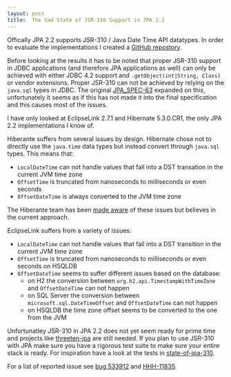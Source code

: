 ```yaml
---
layout: post
title:  The Sad State of JSR-310 Support in JPA 2.2
---
```


Offically JPA 2.2 supports JSR-310 / Java Date Time API datatypes. In order to evaluate the implementations I created a [GitHub repostory](https://github.com/marschall/state-of-jpa-310).

Before looking at the results it has to be noted that proper JSR-310 support in JDBC applications (and therefore JPA applications as well) can only be achieved with either JDBC 4.2 support and `.getObject(int|String, Class)` or vendor extensions. Proper JSR-310 can not be achieved by relying on the `java.sql` types in JDBC. The original [JPA_SPEC-63](https://github.com/javaee/jpa-spec/issues/63) expanded on this, unfortunately it seems as if this has not made it into the final specification and this causes most of the issues.

I have only looked at EclipseLink 2.7.1 and Hibernate 5.3.0.CR1, the only JPA 2.2 implementations I know of.

Hiberante suffers from several issues by design. Hibernate chose not to directly use the `java.time` data types but instead convert through `java.sql` types. This means that:

 * `LocalDateTime` can not handle values that fall into a DST transation in the current JVM time zone
 * `OffsetTime` is truncated from nanoseconds to milliseconds or even seconds
 * `OffsetDateTime` is always converted to the JVM time zone

The Hiberante team has been [made aware](http://in.relation.to/2018/02/20/java8-date-time-mapping/) of these issues but believes in the current approach.

EclipseLink suffers from a variety of issues: 

 * `LocalDateTime` can not handle values that fall into a DST transition in the current JVM time zone
 * `OffsetTime` is truncated from nanoseconds to milliseconds or even seconds on HSQLDB
 * `OffsetDateTime` seems to suffer different issues based on the database:
   * on H2 the conversion between `org.h2.api.TimestampWithTimeZone` and `OffsetDateTime` can not happen
   * on SQL Server the conversion between  `microsoft.sql.DateTimeOffset` and `OffsetDateTime` can not happen
   * on HSQLDB the time zone offset seems to be converted to the one from the JVM

Unfortunatley JSR-310 in JPA 2.2 does not yet seem ready for prime time and projects like [threeten-jpa](https://github.com/marschall/threeten-jpa) are still needed. If you plan to use JSR-310 with JPA make sure you have a rigorous test suite to make sure your entire stack is ready. For inspiration have a look at the tests in [state-of-jpa-310](https://github.com/marschall/state-of-jpa-310/blob/master/src/test/java/com/github/marschall/stateofjpa310/AbstractStateOfJpa310Test.java).

For a list of reported issue see [bug 533912](https://bugs.eclipse.org/bugs/show_bug.cgi?id=533912) and [HHH-11835](https://hibernate.atlassian.net/browse/HHH-11835).


